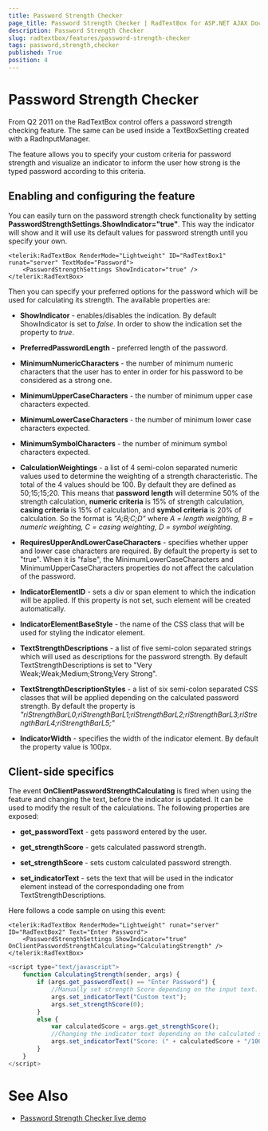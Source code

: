 ```yaml
---
title: Password Strength Checker
page_title: Password Strength Checker | RadTextBox for ASP.NET AJAX Documentation
description: Password Strength Checker
slug: radtextbox/features/password-strength-checker
tags: password,strength,checker
published: True
position: 4
---
```


# Password Strength Checker



From Q2 2011 on the RadTextBox control offers a password strength checking feature. The same can be used inside a TextBoxSetting created with a RadInputManager.

The feature allows you to specify your custom criteria for password strength and visualize an indicator to inform the user how strong is the typed password according to this criteria.

## Enabling and configuring the feature

You can easily turn on the password strength check functionality by setting **PasswordStrengthSettings.ShowIndicator="true"**. This way the indicator will show and it will use its default values for password strength until you specify your own.

````ASPNET
<telerik:RadTextBox RenderMode="Lightweight" ID="RadTextBox1" runat="server" TextMode="Password">
	<PasswordStrengthSettings ShowIndicator="true" />
</telerik:RadTextBox>
````



Then you can specify your preferred options for the password which will be used for calculating its strength. The available properties are:

* **ShowIndicator** - enables/disables the indication. By default ShowIndicator is set to *false*. In order to show the indication set the property to *true*.

* **PreferredPasswordLength** - preferred length of the password.

* **MinimumNumericCharacters** - the number of minimum numeric characters that the user has to enter in order for his password to be considered as a strong one.

* **MinimumUpperCaseCharacters** - the number of minimum upper case characters expected.

* **MinimumLowerCaseCharacters** - the number of minimum lower case characters expected.

* **MinimumSymbolCharacters** - the number of minimum symbol characters expected.

* **CalculationWeightings** - a list of 4 semi-colon separated numeric values used to determine the weighting of a strength characteristic. The total of the 4 values should be 100. By default they are defined as 50;15;15;20. This means that **password length** will determine 50% of the strength calculation, **numeric criteria** is 15% of strength calculation, **casing criteria** is 15% of calculation, and **symbol criteria** is 20% of calculation. So the format is *"A;B;C;D"* where *A = length weighting, B = numeric weighting, C = casing weighting, D = symbol weighting*.

* **RequiresUpperAndLowerCaseCharacters** - specifies whether upper and lower case characters are required. By default the property is set to "true". When it is "false", the MinimumLowerCaseCharacters and MinimumUpperCaseCharacters properties do not affect the calculation of the password.

* **IndicatorElementID** - sets a div or span element to which the indication will be applied. If this property is not set, such element will be created automatically.

* **IndicatorElementBaseStyle** - the name of the CSS class that will be used for styling the indicator element.

* **TextStrengthDescriptions** - a list of five semi-colon separated strings which will used as descriptions for the password strength. By default TextStrengthDescriptions is set to "Very Weak;Weak;Medium;Strong;Very Strong".

* **TextStrengthDescriptionStyles** - a list of six semi-colon separated CSS classes that will be applied depending on the calculated password strength. By default the property is *"riStrengthBarL0;riStrengthBarL1;riStrengthBarL2;riStrengthBarL3;riStrengthBarL4;riStrengthBarL5;"*

* **IndicatorWidth** - specifies the width of the indicator element. By default the property value is 100px.

## Client-side specifics

The event **OnClientPasswordStrengthCalculating** is fired when using the feature and changing the text, before the indicator is updated. It can be used to modify the result of the calculations. The following properties are exposed:

* **get_passwordText** - gets password entered by the user.

* **get_strengthScore** - gets calculated password strength.

* **set_strengthScore** - sets custom calculated password strength.

* **set_indicatorText** - sets the text that will be used in the indicator element instead of the correspondading one from TextStrengthDescriptions.

Here follows a code sample on using this event:



````ASPNET
<telerik:RadTextBox RenderMode="Lightweight" runat="server" ID="RadTextBox2" Text="Enter Password">
	<PasswordStrengthSettings ShowIndicator="true" OnClientPasswordStrengthCalculating="CalculatingStrength" />
</telerik:RadTextBox>
````
````JavaScript
<script type="text/javascript">
	function CalculatingStrength(sender, args) {
		if (args.get_passwordText() == "Enter Password") {
			//Manually set strength Score depending on the input text.
			args.set_indicatorText("Custom text");
			args.set_strengthScore(0);
		}
		else {
			var calculatedScore = args.get_strengthScore();
			//Changing the indicator text depending on the calculated score.
			args.set_indicatorText("Score: (" + calculatedScore + "/100)");
		}
	}
</script>
````


# See Also

 * [Password Strength Checker live demo](https://demos.telerik.com/aspnet-ajax/input/examples/common/passwordstrengthchecker/defaultcs.aspx)
